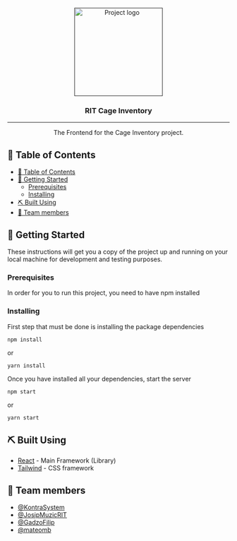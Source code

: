 <p align="center">
  <a href="" rel="noopener">
 <img width=200px height=200px src="https://www.rit.edu/brandportal/sites/rit.edu.brandportal/files/2020-04/3-color-white%20%281%29.png" alt="Project logo"></a>
</p>

<h3 align="center">RIT Cage Inventory</h3>

---

<p align="center"> The Frontend for the Cage Inventory project.
    <br> 
</p>

## 📝 Table of Contents

-   [📝 Table of Contents](#-table-of-contents)
-   [🏁 Getting Started <a name = "getting_started"></a>](#-getting-started-)
    -   [Prerequisites](#prerequisites)
    -   [Installing](#installing)
-   [⛏️ Built Using <a name = "built_using"></a>](#️-built-using-)
-   [👤️ Team members <a name = "team_members"></a>](#️-team-members-)

## 🏁 Getting Started <a name = "getting_started"></a>

These instructions will get you a copy of the project up and running on your local machine for development
and testing purposes.

### Prerequisites

In order for you to run this project, you need to have npm installed

### Installing

First step that must be done is installing the package dependencies

```
npm install
```

or

```
yarn install
```

Once you have installed all your dependencies, start the server

```
npm start
```

or

```
yarn start
```

## ⛏️ Built Using <a name = "built_using"></a>

-   [React](https://reactjs.org/) - Main Framework (Library)
-   [Tailwind](https://tailwindcss.com/) - CSS framework

## 👤️ Team members <a name = "team_members"></a>

-   [@KontraSystem](https://github.com/KontraSystem)
-   [@JosipMuzicRIT](https://github.com/JosipMuzicRIT)
-   [@GadzoFilip](https://github.com/GadzoFilip)
-   [@mateomb](https://github.com/mateomb)
